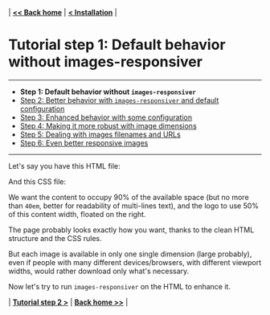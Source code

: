 | **[<< Back home](/images-responsiver/#documentation)** | **[< Installation](/images-responsiver/installation.html)** |

# Tutorial step 1: Default behavior without images-responsiver

----

- **Step 1: Default behavior without `images-responsiver`**
- [Step 2: Better behavior with `images-responsiver` and default configuration](https://nhoizey.github.io/images-responsiver/tutorial-02-images-responsiver-default.html)
- [Step 3: Enhanced behavior with some configuration](https://nhoizey.github.io/images-responsiver/tutorial-03-images-responsiver-simple.html)
- [Step 4: Making it more robust with image dimensions](https://nhoizey.github.io/images-responsiver/tutorial-04-images-dimensions.html)
- [Step 5: Dealing with images filenames and URLs](https://nhoizey.github.io/images-responsiver/tutorial-05-images-urls.html)
- [Step 6: Even better responsive images](https://nhoizey.github.io/images-responsiver/tutorial-06-even-better-responsive-images.html)

----

Let's say you have this HTML file:

<script src="https://gist-it.appspot.com/github/nhoizey/images-responsiver/raw/master/examples/01_default/page.html"></script>

And this CSS file:

<script src="https://gist-it.appspot.com/github/nhoizey/images-responsiver/raw/master/examples/01_default/styles.css"></script>

We want the content to occupy 90% of the available space (but no more than `40em`, better for readability of multi-lines text), and the logo to use 50% of this content width, floated on the right.

The page probably looks exactly how you want, thanks to the clean HTML structure and the CSS rules.

But each image is available in only one single dimension (large probably), even if people with many different devices/browsers, with different viewport widths, would rather download only what's necessary.

Now let's try to run `images-responsiver` on the HTML to enhance it.

| **[Tutorial step 2 >](/images-responsiver/tutorial-02-images-responsiver-default.html)** | **[Back home >>](/images-responsiver/#documentation)** |
